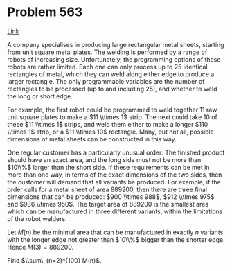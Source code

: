 # Problem 563

[Link](https://projecteuler.net/problem=563)

A company specialises in producing large rectangular metal sheets, starting from unit square metal plates. The welding is performed by a range of robots of increasing size. Unfortunately, the programming options of these robots are rather limited. Each one can only process up to $25$ identical rectangles of metal, which they can weld along either edge to produce a larger rectangle. The only programmable variables are the number of rectangles to be processed (up to and including $25$), and whether to weld the long or short edge.

For example, the first robot could be programmed to weld together $11$ raw unit square plates to make a $11 \\times 1$ strip. The next could take $10$ of these $11 \\times 1$ strips, and weld them either to make a longer $110 \\times 1$ strip, or a $11 \\times 10$ rectangle. Many, but not all, possible dimensions of metal sheets can be constructed in this way.

One regular customer has a particularly unusual order: The finished product should have an exact area, and the long side must not be more than $10\\%$ larger than the short side. If these requirements can be met in more than one way, in terms of the exact dimensions of the two sides, then the customer will demand that all variants be produced. For example, if the order calls for a metal sheet of area $889200$, then there are three final dimensions that can be produced: $900 \\times 988$, $912 \\times 975$ and $936 \\times 950$. The target area of $889200$ is the smallest area which can be manufactured in three different variants, within the limitations of the robot welders.

Let $M(n)$ be the minimal area that can be manufactured in exactly $n$ variants with the longer edge not greater than $10\\%$ bigger than the shorter edge. Hence $M(3) = 889200$.

Find $\\sum\_{n=2}^{100} M(n)$.